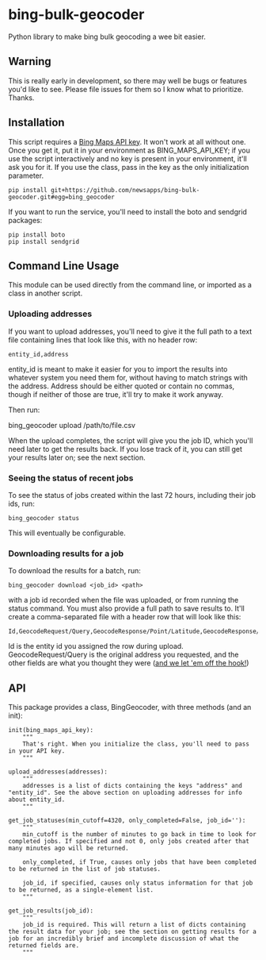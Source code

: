 # bing-bulk-geocoder
Python library to make bing bulk geocoding a wee bit easier.

## Warning

This is really early in development, so there may well be bugs or features you'd like to see. Please file issues for them so I know what to prioritize. Thanks.

## Installation

This script requires a [Bing Maps API key](http://www.microsoft.com/maps/create-a-bing-maps-key.aspx). It won't work at all without one. Once you get it, put it in your environment as BING_MAPS_API_KEY; if you use the script interactively and no key is present in your environment, it'll ask you for it. If you use the class, pass in the key as the only initialization parameter.

    pip install git+https://github.com/newsapps/bing-bulk-geocoder.git#egg=bing_geocoder

If you want to run the service, you'll need to install the boto and sendgrid packages:

    pip install boto
    pip install sendgrid

## Command Line Usage

This module can be used directly from the command line, or imported as a class in another script.

### Uploading addresses

If you want to upload addresses, you'll need to give it the full path to a text file containing lines that look like this, with no header row:

    entity_id,address

entity_id is meant to make it easier for you to import the results into whatever system you need them for, without having to match strings with the address. Address should be either quoted or contain no commas, though if neither of those are true, it'll try to make it work anyway.

Then run:

   bing_geocoder upload /path/to/file.csv

When the upload completes, the script will give you the job ID, which you'll need later to get the results back. If you lose track of it, you can still get your results later on; see the next section.

### Seeing the status of recent jobs


To see the status of jobs created within the last 72 hours, including their job ids, run:

    bing_geocoder status

This will eventually be configurable.

### Downloading results for a job

To download the results for a batch, run:
 
    bing_geocoder download <job_id> <path>

with a job id recorded when the file was uploaded, or from running the status command.  You must also provide a full path to save results to. It'll create a comma-separated file with a header row that will look like this:

    Id,GeocodeRequest/Query,GeocodeResponse/Point/Latitude,GeocodeResponse/Point/Longitude

Id is the entity id you assigned the row during upload. GeocodeRequest/Query is the original address you requested, and the other fields are what you thought they were ([and we let 'em off the hook!](http://www.youtube.com/watch?v=SWmQbk5h86w))

## API 

This package provides a class, BingGeocoder, with three methods (and an init):

    init(bing_maps_api_key):
        """
        That's right. When you initialize the class, you'll need to pass in your API key.
        """

    upload_addresses(addresses):
        """
        addresses is a list of dicts containing the keys "address" and "entity_id". See the above section on uploading addresses for info about entity_id.
        """

    get_job_statuses(min_cutoff=4320, only_completed=False, job_id=''):
        """
        min_cutoff is the number of minutes to go back in time to look for completed jobs. If specified and not 0, only jobs created after that many minutes ago will be returned.

        only_completed, if True, causes only jobs that have been completed to be returned in the list of job statuses.

        job_id, if specified, causes only status information for that job to be returned, as a single-element list.
        """

    get_job_results(job_id):
        """
        job_id is required. This will return a list of dicts containing the result data for your job; see the section on getting results for a job for an incredibly brief and incomplete discussion of what the returned fields are.
        """
